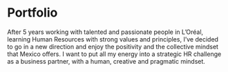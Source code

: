 # Portfolio
After 5 years working with talented and passionate people in L’Oréal, learning Human Resources with strong values and principles, I’ve decided to go in a new direction and enjoy the positivity and the collective mindset that Mexico offers. I want to put all my energy into a strategic HR challenge as a business partner, with a human, creative and pragmatic mindset. 
